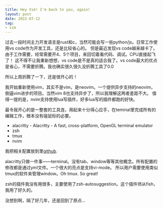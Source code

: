 ```yaml
---
title: Hey Vim! I'm back to you, again!
layout: post
date: 2022-07-12
tag:
- vim
---
```


过去一段时间主力开发语言是rust和c，当然可能会写一些python/js。日常工作使用vs code作为开发工具，还是比较省心的。
但是最近发现vs code越来越卡了。由于工作需要，经常需要开4、5个项目，来回切着看代码、调试。CPU直接起飞了！
这不得不让我重新想想，vs code是不是真的适合我了。vs code最大的优点是省心，不需要折腾。我也确实很久很久没折腾工具了0.0

所以上周折腾了一下，还是很开心的！

我开始重新使用vim，其实不是vim，是neovim。一个提供异步支持的neovim，倒逼vim进步的项目。当然vim 8也支持异步了，所以我理解这两者差距不大。
值得一提的是，nvim支持使用lua写插件，好多lua写的插件都跑的好快。

最令我开心的是一整套的工具连，用起来十分得心应手，在teminal里完成所有的编辑工作，根本没有碰鼠标的必要。

- alacritty - Alacritty - A fast, cross-platform, OpenGL terminal emulator
- zsh
- tmux
- nvim

我把相关配置放到里[github](https://github.com/magicalne/config).

alacritty只做一件事——terminal。没有tab、window等等其他概念。所有配置的修改都是通过yml文件。一个很大的亮点是支持vi-mode。
所以用户需要使用类似tmux的软件来管理window。Oh tmux. So great!

zsh的插件我没有用很多，主要使用了zsh-autosuggestion。这个插件师从fish，我用了好久的。

没想到啊，隔了好几年，还是回到了原点...
